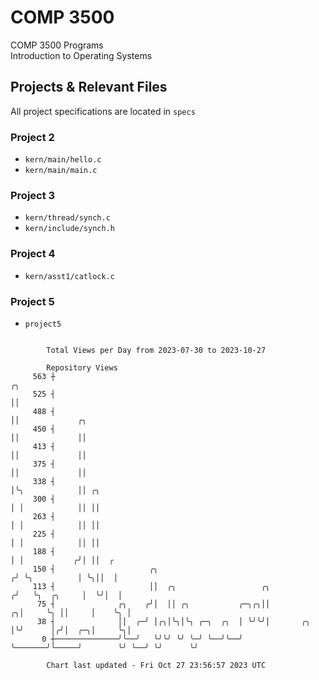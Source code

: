 # COMP 3500
COMP 3500 Programs  
Introduction to Operating Systems  
## Projects & Relevant Files
All project specifications are located in `specs`
### Project 2
- `kern/main/hello.c`
- `kern/main/main.c`
### Project 3
- `kern/thread/synch.c`
- `kern/include/synch.h`
### Project 4
- `kern/asst1/catlock.c`
### Project 5
- `project5`

```

        Total Views per Day from 2023-07-30 to 2023-10-27

        Repository Views
     563 ┼                                                                  ╭╮
     525 ┤                                                                  ││
     488 ┤                                                                  ││             ╭╮
     450 ┤                                                                  ││             ││
     413 ┤                                                                  ││             ││
     375 ┤                                                                  ││             ││
     338 ┤                                                                  │╰╮            ││ ╭╮
     300 ┤                                                                  │ │            ││ ││
     263 ┤                                                                  │ │            ││ ││
     225 ┤                                                                  │ │            ││ ││
     188 ┤                                                                  │ │           ╭╯│ ││  ╭
     150 ┤                     ╭╮                                          ╭╯ ╰╮          │ ╰╮││  │
     113 ┤                     ││  ╭╮                   ╭╮                ╭╯   ╰╮  ╭╮     │  ╰╯│  │
      75 ┤              ╭╮    ╭╯│  ││ ╭╮           ╭─╮╭╮││              ╭╮│     ╰╮ ││     │    ╰╮ │
      38 ┤              ││  ╭─╯ │╭╮│╰╮│╰╮ ╭─╮  ╭╮  │ ╰╯╰╯│       ╭╮     │╰╯      │╭╯│  ╭─╮│     ╰╮│
       0 ┼──────────────╯╰──╯   ╰╯╰╯ ╰╯ ╰─╯ ╰──╯╰──╯     ╰───────╯╰─────╯        ╰╯ ╰──╯ ╰╯      ╰╯

        Chart last updated - Fri Oct 27 23:56:57 2023 UTC
        
```
